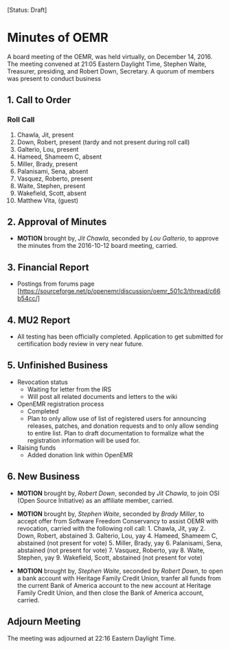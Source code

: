 [Status: Draft]

# Minutes of OEMR
A board meeting of the OEMR, was held virtually, on December 14, 2016. The meeting convened at 21:05 Eastern Daylight Time, Stephen Waite, Treasurer, presiding, and Robert Down, Secretary. A quorum of members was present to conduct business

## 1. Call to Order

### Roll Call

1. Chawla, Jit, present
2. Down, Robert, present (tardy and not present during roll call)
3. Galterio, Lou, present
4. Hameed, Shameem C, absent
5. Miller, Brady, present
6. Palanisami, Sena, absent
7. Vasquez, Roberto, present
8. Waite, Stephen, present
9. Wakefield, Scott, absent
10. Matthew Vita, (guest)

## 2. Approval of Minutes

- **MOTION** brought by, _Jit Chawla_, seconded by _Lou Galterio_, to approve the minutes from the 2016-10-12 board meeting, carried.

## 3. Financial Report

- Postings from forums page [https://sourceforge.net/p/openemr/discussion/oemr_501c3/thread/c66b54cc/]

## 4. MU2 Report

- All testing has been officially completed. Application to get submitted for certification body review in very near future. 

## 5. Unfinished Business

- Revocation status
    + Waiting for letter from the IRS
    + Will post all related documents and letters to the wiki
- OpenEMR registration process
    + Completed
    + Plan to only allow use of list of registered users for announcing releases, patches, and donation requests and to only allow sending to entire list. Plan to draft documentation to formalize what the registration information will be used for.
- Raising funds
    + Added donation link within OpenEMR

## 6. New Business

- **MOTION** brought by, _Robert Down_, seconded by _Jit Chawla_, to join OSI (Open Source Initiative) as an affiliate member, carried.

- **MOTION** brought by, _Stephen Waite_, seconded by _Brady Miller_, to accept offer from Software Freedom Conservancy to assist OEMR with revocation, carried with the following roll call:
        1. Chawla, Jit, yay
        2. Down, Robert, abstained
        3. Galterio, Lou, yay
        4. Hameed, Shameem C, abstained (not present for vote)
        5. Miller, Brady, yay
        6. Palanisami, Sena, abstained (not present for vote)
        7. Vasquez, Roberto, yay
        8. Waite, Stephen, yay
        9. Wakefield, Scott, abstained (not present for vote)

- **MOTION** brought by, _Stephen Waite_, seconded by _Robert Down_, to open a bank account with Heritage Family Credit Union, tranfer all funds from the current Bank of America account to the new account at Heritage Family Credit Union, and then close the Bank of America account, carried.

## Adjourn Meeting
The meeting was adjourned at 22:16 Eastern Daylight Time.
